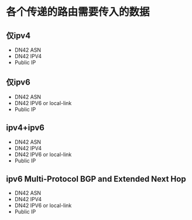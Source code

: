 # 各个传递的路由需要传入的数据

## 仅ipv4

- DN42 ASN
- DN42 IPV4
- Public IP

## 仅ipv6

- DN42 ASN
- DN42 IPV6 or local-link
- Public IP

## ipv4+ipv6

- DN42 ASN
- DN42 IPV4
- DN42 IPV6 or local-link
- Public IP

## ipv6 Multi-Protocol BGP and Extended Next Hop

- DN42 ASN
- DN42 IPV4
- DN42 IPV6 or local-link
- Public IP